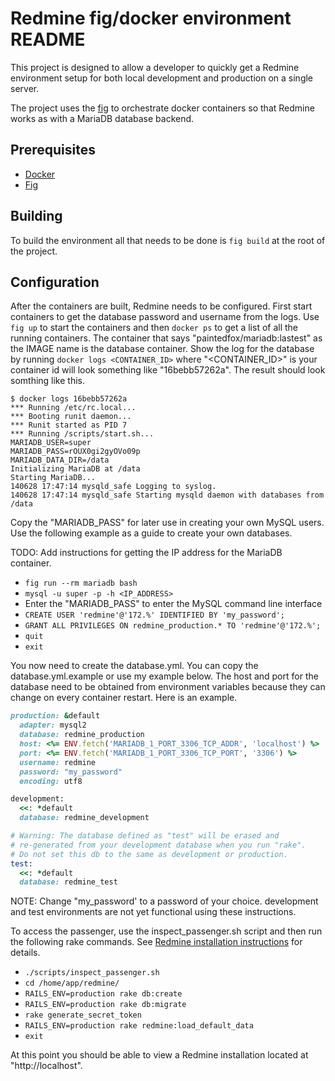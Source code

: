 # Redmine fig/docker environment README


This project is designed to allow a developer to quickly get a Redmine environment setup for both local development and production on a single server.

The project uses the [fig](http://orchardup.github.io/fig/) to orchestrate docker containers so that Redmine works as with a MariaDB database backend.

## Prerequisites


- [Docker](http://docs.docker.com/installation/#installation)
- [Fig](http://orchardup.github.io/fig/install.html)

## Building

To build the environment all that needs to be done is `fig build` at the root of the project.

## Configuration

After the containers are built, Redmine needs to be configured. First start containers to get the database password and username from the logs.  Use `fig up` to start the containers and then `docker ps` to get a list of all the running containers.  The container that says "paintedfox/mariadb:lastest" as the IMAGE name is the database container.  Show the log for the database by running `docker logs <CONTAINER_ID>` where "<CONTAINER_ID>" is your container id will look something like "16bebb57262a".  The result should look somthing like this.

```
$ docker logs 16bebb57262a
*** Running /etc/rc.local...
*** Booting runit daemon...
*** Runit started as PID 7
*** Running /scripts/start.sh...
MARIADB_USER=super
MARIADB_PASS=rOUX0gi2gyOVo09p
MARIADB_DATA_DIR=/data
Initializing MariaDB at /data
Starting MariaDB...
140628 17:47:14 mysqld_safe Logging to syslog.
140628 17:47:14 mysqld_safe Starting mysqld daemon with databases from /data
```

Copy the "MARIADB_PASS" for later use in creating your own MySQL users. Use the following example as a guide to create your own databases.

TODO: Add instructions for getting the IP address for the MariaDB container.

- `fig run --rm mariadb bash`
- `mysql -u super -p -h <IP_ADDRESS>`
- Enter the "MARIADB_PASS" to enter the MySQL command line interface
- `CREATE USER 'redmine'@'172.%' IDENTIFIED BY 'my_password';`
- `GRANT ALL PRIVILEGES ON redmine_production.* TO 'redmine'@'172.%';`
- `quit`
- `exit`

You now need to create the database.yml.  You can copy the database.yml.example or use my example below.
The host and port for the database need to be obtained from environment variables because they can change on every container restart.  Here is an example.

```ruby
production: &default
  adapter: mysql2
  database: redmine_production
  host: <%= ENV.fetch('MARIADB_1_PORT_3306_TCP_ADDR', 'localhost') %> 
  port: <%= ENV.fetch('MARIADB_1_PORT_3306_TCP_PORT', '3306') %>
  username: redmine
  password: "my_password"
  encoding: utf8

development:
  <<: *default
  database: redmine_development

# Warning: The database defined as "test" will be erased and
# re-generated from your development database when you run "rake".
# Do not set this db to the same as development or production.
test:
  <<: *default
  database: redmine_test
```

NOTE: Change "my_password' to a password of your choice.  development and test environments are not yet functional using these instructions.

To access the passenger, use the inspect_passenger.sh script and then run the following rake commands.  See [Redmine installation instructions](http://www.redmine.org/projects/redmine/wiki/redmineinstall) for details.

- `./scripts/inspect_passenger.sh`
- `cd /home/app/redmine/`
- `RAILS_ENV=production rake db:create`
- `RAILS_ENV=production rake db:migrate`
- `rake generate_secret_token`
- `RAILS_ENV=production rake redmine:load_default_data`
- `exit`

At this point you should be able to view a Redmine installation located at "http://localhost".
